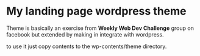 # My landing page wordpress theme

Theme is basically an exercise from **Weekly Web Dev Challenge** group on 
facebook but extended by making in integrate with wordpress.

to use it just copy contents to the wp-contents/theme directory.
